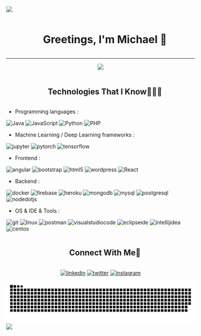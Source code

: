 
<!--horizontal divider(gradiant)-->
<img src="https://user-images.githubusercontent.com/73097560/115834477-dbab4500-a447-11eb-908a-139a6edaec5c.gif">

<!--h1 without bottom border-->
<div id="user-content-toc">
  <ul align="center">
   <summary><h1 style="display: inline-block"> Greetings, I'm Michael 👋</h1></summary>
  </ul>
</div>


-------------------------------------------------------------------
<div id="header" align="center">
  <img src="https://media.giphy.com/media/v1.Y2lkPTc5MGI3NjExODkyMzR2cTVmODN2bHhxNjFpdDhiMmFsNXZ4OGcwZ3pldndqc3hlcSZlcD12MV9pbnRlcm5hbF9naWZfYnlfaWQmY3Q9Zw/12CSpwCtoy1Vfy/giphy.gif" width="600"/>
</div>



<!--h1 without bottom border-->
<div id="user-content-toc">
  <ul align="center">
    <summary><h2 style="display: inline-block">Technologies That I Know👨🏻‍💻</h2></summary>
  </ul>
</div>
<!--tech stack -->

- Programming languages : <br />

![Java](https://img.shields.io/badge/Java-41454A?style=for-the-badge&logo=Oracle)
![JavaScript](https://img.shields.io/badge/JavaScript-41454A?style=for-the-badge&logo=JavaScript)
![Python](https://img.shields.io/badge/Python-41454A?style=for-the-badge&logo=Python)
![PHP](https://img.shields.io/badge/PHP-41454A?style=for-the-badge&logo=PHP)

- Machine Learning / Deep Learning frameworks : <br />

![jupyter](https://img.shields.io/badge/jupyter-41454A?style=for-the-badge&logo=jupyter)
![pytorch](https://img.shields.io/badge/pytorch-41454A?style=for-the-badge&logo=pytorch)
![tensorflow](https://img.shields.io/badge/tensorflow-41454A?style=for-the-badge&logo=tensorflow)

- Frontend : <br />

![angular](https://img.shields.io/badge/angular-41454A?style=for-the-badge&logo=angular)
![bootstrap](https://img.shields.io/badge/bootstrap-41454A?style=for-the-badge&logo=bootstrap)
![html5](https://img.shields.io/badge/html5-41454A?style=for-the-badge&logo=html5)
![wordpress](https://img.shields.io/badge/wordpress-41454A?style=for-the-badge&logo=wordpress)
![React](https://img.shields.io/badge/React-41454A?style=for-the-badge&logo=React)



- Backend : <br />

![docker](https://img.shields.io/badge/docker-41454A?style=for-the-badge&logo=docker)
![firebase](https://img.shields.io/badge/firebase-41454A?style=for-the-badge&logo=firebase)
![heroku](https://img.shields.io/badge/heroku-41454A?style=for-the-badge&logo=heroku)
![mongodb](https://img.shields.io/badge/mongodb-41454A?style=for-the-badge&logo=mongodb)
![mysql](https://img.shields.io/badge/mysql-41454A?style=for-the-badge&logo=mysql)
![postgresql](https://img.shields.io/badge/postgresql-41454A?style=for-the-badge&logo=postgresql)
![nodedotjs](https://img.shields.io/badge/nodedotjs-41454A?style=for-the-badge&logo=nodedotjs)

- OS & IDE & Tools : <br />
  
![git](https://img.shields.io/badge/git-41454A?style=for-the-badge&logo=git)
![linux](https://img.shields.io/badge/linux-41454A?style=for-the-badge&logo=linux)
![postman](https://img.shields.io/badge/postman-41454A?style=for-the-badge&logo=postman)
![visualstudiocode](https://img.shields.io/badge/visualstudiocode-41454A?style=for-the-badge&logo=visualstudiocode)
![eclipseide](https://img.shields.io/badge/eclipseide-41454A?style=for-the-badge&logo=eclipseide)
![intellijidea](https://img.shields.io/badge/intellijidea-41454A?style=for-the-badge&logo=intellijidea)
![centos](https://img.shields.io/badge/centos-41454A?style=for-the-badge&logo=centos)


<!-- Connect with me -->
<!--h2 without bottom border-->
<div id="user-content-toc">
  <ul align="center">
    <summary><h2 style="display: inline-block">Connect With Me🤝</h2></summary>
  </ul>
</div>

<!--icons and links-->
<p align="center">
<a href="https://www.linkedin.com/in/michael-romulo-luna-abad-4a9411227/" target="blank"><img align="center" src="https://user-images.githubusercontent.com/88904952/234979284-68c11d7f-1acc-4f0c-ac78-044e1037d7b0.png" alt="linkedin" height="50" width="50" /></a>
<a href="https://twitter.com/MichaelLAbad1" target="blank"><img align="center" src="https://user-images.githubusercontent.com/88904952/234980676-61bfb021-ecc8-48f7-88e6-34c1b06c4a58.png" alt="twitter" height="50" width="50" /></a> 
<a href="https://www.instagram.com/michael__abadd/" target="blank"><img align="center" src="https://user-images.githubusercontent.com/88904952/234981169-2dd1e58f-4b7e-468c-8213-034ba62156c3.png" alt="instagram" height="50" width="50" /></a>
  
</p>



<!--- snake -->
<div align="center">
  <img  src="https://github.com/1999AZZAR/1999AZZAR/blob/main/resources/img/grid-snake.svg"
       alt="snake" /></a>
</div>


</div>

<!--horizontal divider(gradiant)-->
<img src="https://user-images.githubusercontent.com/73097560/115834477-dbab4500-a447-11eb-908a-139a6edaec5c.gif">

